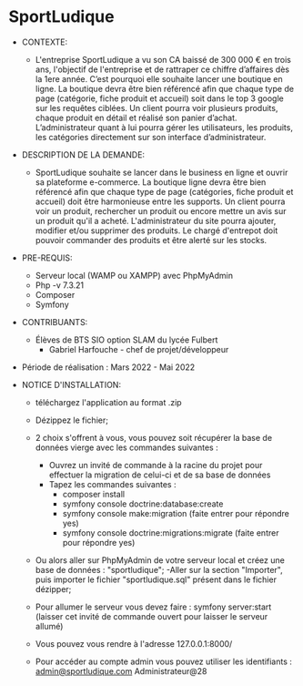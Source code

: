 # SportLudique

- CONTEXTE: 
  - L'entreprise SportLudique a vu son CA baissé de 300 000 € en trois ans, l'objectif de l'entreprise et de 
rattraper ce chiffre d’affaires dès la 1ere année. C’est pourquoi elle souhaite lancer une boutique en ligne. La 
boutique devra être bien référencé afin que chaque type de page (catégorie, fiche produit et accueil) soit 
dans le top 3 google sur les requêtes ciblées. Un client pourra voir plusieurs produits, chaque produit en 
détail et réalisé son panier d’achat. L’administrateur quant à lui pourra gérer les utilisateurs, les produits, les 
catégories directement sur son interface d’administrateur.

- DESCRIPTION DE LA DEMANDE:
  - SportLudique souhaite se lancer dans le business en ligne et ouvrir sa plateforme e-commerce. La boutique
  ligne devra être bien référencé afin que chaque type de page (catégories, fiche produit et accueil) doit être harmonieuse
  entre les supports. Un client pourra voir un produit, rechercher un produit ou encore mettre un avis sur un produit qu'il
  a acheté. L'administrateur du site pourra ajouter, modifier et/ou supprimer des produits. Le chargé d'entrepot doit pouvoir
  commander des produits et être alerté sur les stocks.

- PRE-REQUIS:
	- Serveur local (WAMP ou XAMPP) avec PhpMyAdmin
	- Php -v 7.3.21
	- Composer
	- Symfony

- CONTRIBUANTS:
  - Élèves de BTS SIO option SLAM du lycée Fulbert
    -  Gabriel Harfouche - chef de projet/développeur
	
- Période de réalisation : Mars 2022 - Mai 2022

- NOTICE D'INSTALLATION:
	- téléchargez l'application au format .zip
	- Dézippez le fichier;
	- 2 choix s'offrent à vous, vous pouvez soit récupérer la base de données vierge avec les commandes suivantes :
		- Ouvrez un invité de commande à la racine du projet pour effectuer la migration de celui-ci et de sa base de données
		- Tapez les commandes suivantes : 
			- composer install
			- symfony console doctrine:database:create
			- symfony console make:migration (faite entrer pour répondre yes)
			- symfony console doctrine:migrations:migrate (faite entrer pour répondre yes) 
	
	- Ou alors aller sur PhpMyAdmin de votre serveur local et créez une base de données : "sportludique";
		-Aller sur la section "Importer", puis importer le fichier "sportludique.sql" présent dans le fichier dézipper;
	- Pour allumer le serveur vous devez faire : symfony server:start (laisser cet invité de commande ouvert pour laisser le serveur allumé)
	- Vous pouvez vous rendre à l'adresse 127.0.0.1:8000/
	- Pour accéder au compte admin vous pouvez utiliser les identifiants : admin@sportludique.com
	                                                                       Administrateur@28

